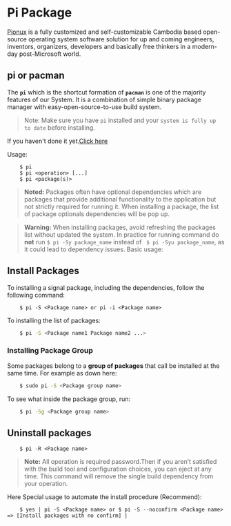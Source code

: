 
#  Pi Package

[Pionux](https://pionux.org/) is a fully customized and self-customizable Cambodia based open-source operating system software solution for up and coming engineers, inventors, organizers, developers and basically free thinkers in a modern-day post-Microsoft world.

## pi or pacman 

The **`pi`** which is the shortcut formation of **`pacman`** is one of the majority features of our System. It is a combination of simple binary package manager with easy-open-source-to-use build system.


> Note: Make sure you have `pi` installed and your `system is fully up to date` before installing. 

If you haven't done it yet.[Click here](https://github.com/koompi/users-guide/blob/master/commands/pi-installation.md)

Usage:
```
    $ pi
    $ pi <operation> [...]
    $ pi <package(s)>
```
> **Noted:** Packages often have optional dependencies which are packages that provide additional functionality to the application but not strictly required for running it. When installing a package, the list of package optionals dependencies will be pop up.

> **Warning:** When installing packages, avoid refreshing the packages list without updated the system. In practice for running command  do **not** run ```$ pi -Sy package_name``` instead of ``` $ pi -Syu package_name```, as it could lead to dependency issues.
Basic usage:
## Install Packages
To installing a signal package, including the dependencies, follow the following command:
```  
    $ pi -S <Package name> or pi -i <Package name>
```
To installing the list of packages:
```sh
    $ pi -S <Package name1 Package name2 ...>
```
### Installing Package Group
Some packages belong to a **group of packages** that call be installed at the same time. For example as down here:
```sh
    $ sudo pi -S <Package group name>
```
To see what inside the package group, run:
```sh
    $ pi -Sg <Package group name>
```
## Uninstall packages
```    
    $ pi -R <Package name>
```
> **Note:** All operation is required password.Then if you aren’t satisfied with the build tool and configuration choices, you can eject at any time. This command will remove the single build dependency from your operation.

Here Special usage to automate the install procedure (Recommend):
```
	$ yes | pi -S <Package name> or $ pi -S --noconfirm <Package name> => [Install packages with no confirm] |	
```